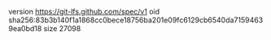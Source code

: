 version https://git-lfs.github.com/spec/v1
oid sha256:83b3b140f1a1868cc0bece18756ba201e09fc6129cb6540da71594639ea0bd18
size 27098
